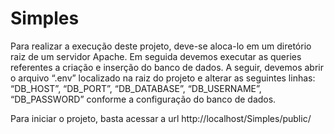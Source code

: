 # Simples

Para realizar a execução deste projeto, deve-se aloca-lo em um diretório raiz de um servidor Apache. 
Em seguida devemos executar as queries referentes a criação e inserção do banco de dados. 
A seguir, devemos abrir o arquivo “.env” localizado na raiz do projeto e alterar as seguintes linhas: “DB_HOST”, “DB_PORT”, “DB_DATABASE”, “DB_USERNAME”, “DB_PASSWORD” conforme a configuração do banco de dados. 

Para iniciar o projeto, basta acessar a url http://localhost/Simples/public/
